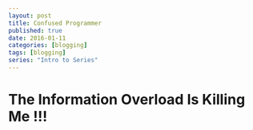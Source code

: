 ```yaml
---
layout: post
title: Confused Programmer
published: true
date: 2016-01-11
categories: [blogging]
tags: [blogging]
series: "Intro to Series"
---
```


# The Information Overload Is Killing Me !!!


